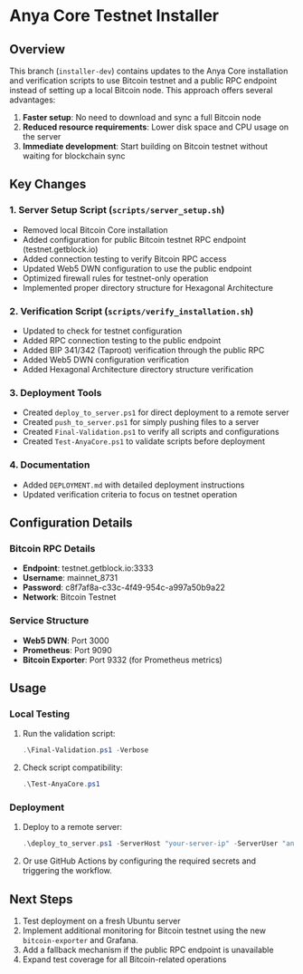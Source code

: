 # Anya Core Testnet Installer

## Overview

This branch (`installer-dev`) contains updates to the Anya Core installation and verification scripts to use Bitcoin testnet and a public RPC endpoint instead of setting up a local Bitcoin node. This approach offers several advantages:

1. **Faster setup**: No need to download and sync a full Bitcoin node
2. **Reduced resource requirements**: Lower disk space and CPU usage on the server
3. **Immediate development**: Start building on Bitcoin testnet without waiting for blockchain sync

## Key Changes

### 1. Server Setup Script (`scripts/server_setup.sh`)

- Removed local Bitcoin Core installation
- Added configuration for public Bitcoin testnet RPC endpoint (testnet.getblock.io)
- Added connection testing to verify Bitcoin RPC access
- Updated Web5 DWN configuration to use the public endpoint
- Optimized firewall rules for testnet-only operation
- Implemented proper directory structure for Hexagonal Architecture

### 2. Verification Script (`scripts/verify_installation.sh`)

- Updated to check for testnet configuration
- Added RPC connection testing to the public endpoint
- Added BIP 341/342 (Taproot) verification through the public RPC
- Added Web5 DWN configuration verification
- Added Hexagonal Architecture directory structure verification

### 3. Deployment Tools

- Created `deploy_to_server.ps1` for direct deployment to a remote server
- Created `push_to_server.ps1` for simply pushing files to a server
- Created `Final-Validation.ps1` to verify all scripts and configurations
- Created `Test-AnyaCore.ps1` to validate scripts before deployment

### 4. Documentation

- Added `DEPLOYMENT.md` with detailed deployment instructions
- Updated verification criteria to focus on testnet operation

## Configuration Details

### Bitcoin RPC Details

- **Endpoint**: testnet.getblock.io:3333
- **Username**: mainnet_8731
- **Password**: c8f7af8a-c33c-4f49-954c-a997a50b9a22
- **Network**: Bitcoin Testnet

### Service Structure

- **Web5 DWN**: Port 3000
- **Prometheus**: Port 9090
- **Bitcoin Exporter**: Port 9332 (for Prometheus metrics)

## Usage

### Local Testing

1. Run the validation script:
   ```powershell
   .\Final-Validation.ps1 -Verbose
   ```

2. Check script compatibility:
   ```powershell
   .\Test-AnyaCore.ps1
   ```

### Deployment

1. Deploy to a remote server:
   ```powershell
   .\deploy_to_server.ps1 -ServerHost "your-server-ip" -ServerUser "anya"
   ```

2. Or use GitHub Actions by configuring the required secrets and triggering the workflow.

## Next Steps

1. Test deployment on a fresh Ubuntu server
2. Implement additional monitoring for Bitcoin testnet using the new `bitcoin-exporter` and Grafana.
3. Add a fallback mechanism if the public RPC endpoint is unavailable
4. Expand test coverage for all Bitcoin-related operations